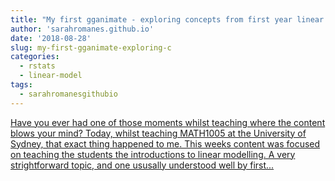 ```yaml
---
title: "My first gganimate - exploring concepts from first year linear modelling!"
author: 'sarahromanes.github.io'
date: '2018-08-28'
slug: my-first-gganimate-exploring-c
categories:
  - rstats
  - linear-model
tags:
  - sarahromanesgithubio
---
```


[Have you ever had one of those moments whilst teaching where the content blows your mind? Today, whilst teaching MATH1005 at the University of Sydney, that exact thing happened to me. This weeks content was focused on teaching the students the introductions to linear modelling. A very strightforward topic, and one ususally understood well by first...<click to read more>](https://sarahromanes.github.io/post/gganimate/)

